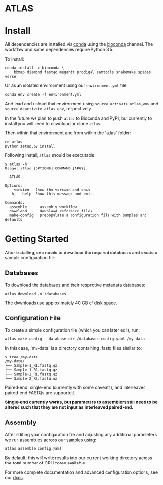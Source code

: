 # ATLAS

# Install

All dependencies are installed via [conda](https://www.continuum.io/downloads) using the [bioconda](https://github.com/bioconda/bioconda-recipes) channel.
The workflow and some dependencies require Python 3.5.

To install:

```
conda install -c bioconda \
    bbmap diamond fastqc megahit prodigal samtools snakemake spades verse
```

Or as an isolated environment using our `environment.yml` file:

```
conda env create -f environment.yml
```

And load and unload that environment using `source activate atlas_env`
and `source deactivate atlas_env`, respectively.

In the future we plan to push `atlas` to Bioconda and PyPI, but currently
to install you will need to download or clone `atlas`.

Then within that environment and from within the 'atlas' folder:

```
cd atlas
python setup.py install
```

Following install, `atlas` should be executable:

```
$ atlas -h
Usage: atlas [OPTIONS] COMMAND [ARGS]...

  ATLAS

Options:
  --version   Show the version and exit.
  -h, --help  Show this message and exit.

Commands:
  assemble      assembly workflow
  download      download reference files
  make-config   prepopulate a configuration file with samples and defaults
```


# Getting Started

After installing, one needs to download the required databases and create a
sample configuration file.


## Databases

To download the databases and their respective metadata databases:

```
atlas download -o /databases
```

The downloads use approximately 40 GB of disk space.


Configuration File
------------------

To create a simple configuration file (which you can later edit), run:

```
atlas make-config --database-dir /databases config.yaml /my-data
```

In this case, 'my-data' is a directory containing .fastq files similar to:

```
$ tree /my-data
/my-data/
├── Sample-1_R1.fastq.gz
├── Sample-1_R2.fastq.gz
├── Sample-2_R1.fastq.gz
└── Sample-2_R2.fastq.gz
```

Paired-end, single-end (currently with some caveats), and interleaved paired-end
FASTQs are supported.

**Single-end currently works, but parameters to assemblers still need to be
altered such that they are not input as interleaved paired-end.**


## Assembly

After editing your configuration file and adjusting any additional parameters
we run assemblies across our samples using:

```
atlas assemble config.yaml
```

By default, this will write results into our current working directory across
the total number of CPU cores available.

For more complete documentation and advanced configuration options, see our [docs](https://non-broken-link).
